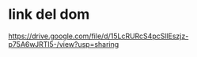 # link del dom
 https://drive.google.com/file/d/15LcRURcS4pcSllEszjz-p75A6wJRTl5-/view?usp=sharing

 